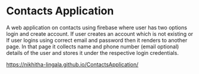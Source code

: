# Contacts Application

A web application on contacts using firebase where user has two options login and create account. If user creates an account which is not existing or If user logins using correct email and password then it renders to another page. In that page it collects name and phone number (email optional) details of the user and stores it under the respective login credentials.

https://nikhitha-lingala.github.io/ContactsApplication/
